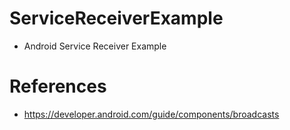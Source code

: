 # ServiceReceiverExample
 - Android Service Receiver Example

# References
 - https://developer.android.com/guide/components/broadcasts
